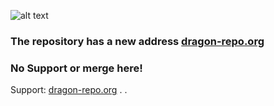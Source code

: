 ![alt text][logo]

[logo]: plugin.video.veganz.de/icon.png

### The repository has a new address [dragon-repo.org](https://dragon-repo.org)

### No Support or merge here!

Support: [dragon-repo.org](http://dragon-repo.org)
.
.
